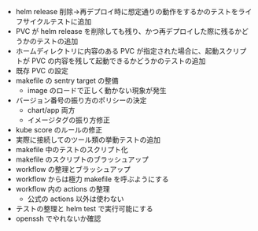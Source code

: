 - helm release 削除→再デプロイ時に想定通りの動作をするかのテストをライフサイクルテストに追加
- PVC が helm release を削除しても残り、かつ再デプロイした際に残るかどうかのテストの追加
- ホームディレクトリに内容のある PVC が指定された場合に、起動スクリプトが PVC の内容を残して起動できるかどうかのテストの追加
- 既存 PVC の設定
- makefile の sentry target の整備
  - image のロードで正しく動かない現象が発生
- バージョン番号の振り方のポリシーの決定
  - chart/app 両方
  - イメージタグの振り方修正
- kube score のルールの修正
- 実際に接続してのツール類の挙動テストの追加
- makefile 中のテストのスクリプト化
- makefile のスクリプトのブラッシュアップ
- workflow の整理とブラッシュアップ
- workflow からは極力 makefile を呼ぶようにする
- workflow 内の actions の整理
  - 公式の actions 以外は使わない
- テストの整理と helm test で実行可能にする
- openssh でやれないか確認

